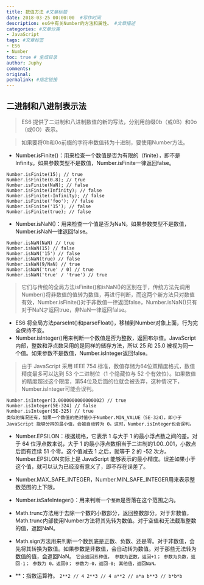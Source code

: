 ```yaml
---
title: 数值方法 #文章标题
date: 2018-03-25 00:00:00  #写作时间
description: es6中有关Number的方法和属性。 #文章描述
categories: #文章分类
- JavaScript
tags: #文章标签
- ES6
- Number
toc: true # 生成目录
author: Juphy
comments:
original:
permalink: #指定链接
---
```


## 二进制和八进制表示法

> ES6 提供了二进制和八进制数值的新的写法，分别用前缀0b（或0B）和0o（或0O）表示。

> 如果要将0b和0o前缀的字符串数值转为十进制，要使用Number方法。

- Number.isFinite()：用来检查一个数值是否为有限的（finite），即不是Infinity。如果参数类型不是数值，Number.isFinite一律返回false。
```
Number.isFinite(15); // true
Number.isFinite(0.8); // true
Number.isFinite(NaN); // false
Number.isFinite(Infinity); // false
Number.isFinite(-Infinity); // false
Number.isFinite('foo'); // false
Number.isFinite('15'); // false
Number.isFinite(true); // false
```

- Number.isNaN()：用来检查一个值是否为NaN。如果参数类型不是数值，Number.isNaN一律返回false。

```
Number.isNaN(NaN) // true
Number.isNaN(15) // false
Number.isNaN('15') // false
Number.isNaN(true) // false
Number.isNaN(9/NaN) // true
Number.isNaN('true' / 0) // true
Number.isNaN('true' / 'true') // true
```

> 它们与传统的全局方法isFinite()和isNaN()的区别在于，传统方法先调用Number()将非数值的值转为数值，再进行判断，而这两个新方法只对数值有效，Number.isFinite()对于非数值一律返回false，Number.isNaN()只有对于NaN才返回true，非NaN一律返回false。

- ES6 将全局方法parseInt()和parseFloat()，移植到Number对象上面，行为完全保持不变。
- Number.isInteger()用来判断一个数值是否为整数，返回布尔值。JavaScript 内部，整数和浮点数采用的是同样的储存方法，所以 25 和 25.0 被视为同一个值。如果参数不是数值，Number.isInteger返回false。

> 由于 JavaScript 采用 IEEE 754 标准，数值存储为64位双精度格式，数值精度最多可以达到 53 个二进制位（1 个隐藏位与 52 个有效位）。如果数值的精度超过这个限度，第54位及后面的位就会被丢弃，这种情况下，Number.isInteger可能会误判。

```
Number.isInteger(3.0000000000000002) // true
Number.isInteger(5E-324) // false
Number.isInteger(5E-325) // true
类似的情况还有，如果一个数值的绝对值小于Number.MIN_VALUE（5E-324），即小于 JavaScript 能够分辨的最小值，会被自动转为 0。这时，Number.isInteger也会误判。
```

- Number.EPSILON：根据规格，它表示 1 与大于 1 的最小浮点数之间的差。对于 64 位浮点数来说，大于 1 的最小浮点数相当于二进制的1.00..001，小数点后面有连续 51 个零。这个值减去 1 之后，就等于 2 的 -52 次方。<br/>Number.EPSILON实际上是 JavaScript 能够表示的最小精度。误差如果小于这个值，就可以认为已经没有意义了，即不存在误差了。
- Number.MAX_SAFE_INTEGER，Number.MIN_SAFE_INTEGER用来表示整数范围的上下限。
- Number.isSafeInteger()：用来判断一个`整数`是否落在这个范围之内。
- Math.trunc方法用于去除一个数的小数部分，返回整数部分。对于非数值，Math.trunc内部使用Number方法将其先转为数值。对于空值和无法截取整数的值，返回NaN。
- Math.sign方法用来判断一个数到底是正数、负数、还是零。对于非数值，会先将其转换为数值。如果参数是非数值，会自动转为数值。对于那些无法转为数值的值，会返回NaN。
        ```
        它会返回五种值。
        参数为正数，返回+1；
        参数为负数，返回-1；
        参数为 0，返回0；
        参数为-0，返回-0;
        其他值，返回NaN。
        ```

- **：指数运算符。
        ```
        2**2 // 4
        2**3 // 4
        a**2 // a*a
        b**3 // b*b*b
        ```